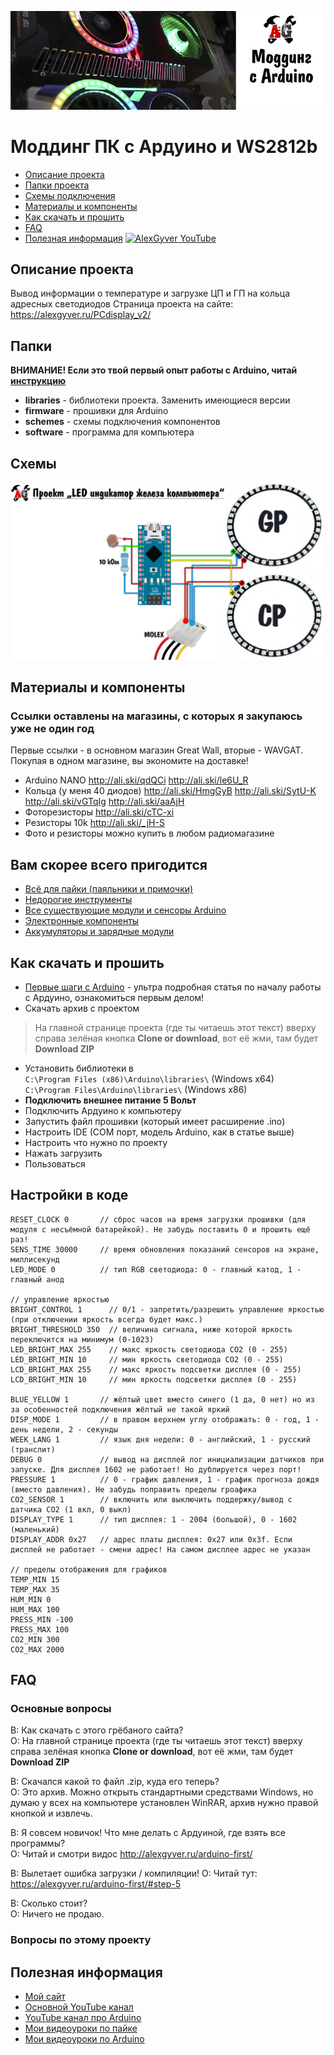 ![PROJECT_PHOTO](https://github.com/AlexGyver/PCdisplay_v2/blob/master/proj_img.jpg)
# Моддинг ПК с Ардуино и WS2812b
* [Описание проекта](#chapter-0)
* [Папки проекта](#chapter-1)
* [Схемы подключения](#chapter-2)
* [Материалы и компоненты](#chapter-3)
* [Как скачать и прошить](#chapter-4)
* [FAQ](#chapter-5)
* [Полезная информация](#chapter-6)
[![AlexGyver YouTube](http://alexgyver.ru/git_banner.jpg)](https://www.youtube.com/channel/UCgtAOyEQdAyjvm9ATCi_Aig?sub_confirmation=1)

<a id="chapter-0"></a>
## Описание проекта
Вывод информации о температуре и загрузке ЦП и ГП на кольца адресных светодиодов
Страница проекта на сайте: https://alexgyver.ru/PCdisplay_v2/  
   
<a id="chapter-1"></a>
## Папки
**ВНИМАНИЕ! Если это твой первый опыт работы с Arduino, читай [инструкцию](#chapter-4)**
- **libraries** - библиотеки проекта. Заменить имеющиеся версии
- **firmware** - прошивки для Arduino
- **schemes** - схемы подключения компонентов
- **software** - программа для компьютера

<a id="chapter-2"></a>
## Схемы
![SCHEME](https://github.com/AlexGyver/PCdisplay_v2/blob/master/schemes/scheme.jpg)

<a id="chapter-3"></a>
## Материалы и компоненты
### Ссылки оставлены на магазины, с которых я закупаюсь уже не один год
Первые ссылки - в основном магазин Great Wall, вторые - WAVGAT. Покупая в одном магазине, вы экономите на доставке!
- Arduino NANO http://ali.ski/qdQCi  http://ali.ski/le6U_R
- Кольца (у меня 40 диодов) http://ali.ski/HmgGyB  http://ali.ski/SytU-K  http://ali.ski/vGTqIg  http://ali.ski/aaAjH
- Фоторезисторы http://ali.ski/cTC-xi
- Резисторы 10k http://ali.ski/_jH-S
- Фото и резисторы можно купить в любом радиомагазине

## Вам скорее всего пригодится
* [Всё для пайки (паяльники и примочки)](http://alexgyver.ru/all-for-soldering/)
* [Недорогие инструменты](http://alexgyver.ru/my_instruments/)
* [Все существующие модули и сенсоры Arduino](http://alexgyver.ru/arduino_shop/)
* [Электронные компоненты](http://alexgyver.ru/electronics/)
* [Аккумуляторы и зарядные модули](http://alexgyver.ru/18650/)

<a id="chapter-4"></a>
## Как скачать и прошить
* [Первые шаги с Arduino](http://alexgyver.ru/arduino-first/) - ультра подробная статья по началу работы с Ардуино, ознакомиться первым делом!
* Скачать архив с проектом
> На главной странице проекта (где ты читаешь этот текст) вверху справа зелёная кнопка **Clone or download**, вот её жми, там будет **Download ZIP**
* Установить библиотеки в  
`C:\Program Files (x86)\Arduino\libraries\` (Windows x64)  
`C:\Program Files\Arduino\libraries\` (Windows x86)
* **Подключить внешнее питание 5 Вольт**
* Подключить Ардуино к компьютеру
* Запустить файл прошивки (который имеет расширение .ino)
* Настроить IDE (COM порт, модель Arduino, как в статье выше)
* Настроить что нужно по проекту
* Нажать загрузить
* Пользоваться  

## Настройки в коде
    RESET_CLOCK 0       // сброс часов на время загрузки прошивки (для модуля с несъёмной батарейкой). Не забудь поставить 0 и прошить ещё раз!
    SENS_TIME 30000     // время обновления показаний сенсоров на экране, миллисекунд
    LED_MODE 0          // тип RGB светодиода: 0 - главный катод, 1 - главный анод
    
    // управление яркостью
    BRIGHT_CONTROL 1      // 0/1 - запретить/разрешить управление яркостью (при отключении яркость всегда будет макс.)
    BRIGHT_THRESHOLD 350  // величина сигнала, ниже которой яркость переключится на минимум (0-1023)
    LED_BRIGHT_MAX 255    // макс яркость светодиода СО2 (0 - 255)
    LED_BRIGHT_MIN 10     // мин яркость светодиода СО2 (0 - 255)
    LCD_BRIGHT_MAX 255    // макс яркость подсветки дисплея (0 - 255)
    LCD_BRIGHT_MIN 10     // мин яркость подсветки дисплея (0 - 255)
    
    BLUE_YELLOW 1       // жёлтый цвет вместо синего (1 да, 0 нет) но из за особенностей подключения жёлтый не такой яркий
    DISP_MODE 1         // в правом верхнем углу отображать: 0 - год, 1 - день недели, 2 - секунды
    WEEK_LANG 1         // язык дня недели: 0 - английский, 1 - русский (транслит)
    DEBUG 0             // вывод на дисплей лог инициализации датчиков при запуске. Для дисплея 1602 не работает! Но дублируется через порт!
    PRESSURE 1          // 0 - график давления, 1 - график прогноза дождя (вместо давления). Не забудь поправить пределы гроафика
    CO2_SENSOR 1        // включить или выключить поддержку/вывод с датчика СО2 (1 вкл, 0 выкл)
    DISPLAY_TYPE 1      // тип дисплея: 1 - 2004 (большой), 0 - 1602 (маленький)
    DISPLAY_ADDR 0x27   // адрес платы дисплея: 0x27 или 0x3f. Если дисплей не работает - смени адрес! На самом дисплее адрес не указан
    
    // пределы отображения для графиков
    TEMP_MIN 15
    TEMP_MAX 35
    HUM_MIN 0
    HUM_MAX 100
    PRESS_MIN -100
    PRESS_MAX 100
    CO2_MIN 300
    CO2_MAX 2000
	
<a id="chapter-5"></a>
## FAQ
### Основные вопросы
В: Как скачать с этого грёбаного сайта?  
О: На главной странице проекта (где ты читаешь этот текст) вверху справа зелёная кнопка **Clone or download**, вот её жми, там будет **Download ZIP**

В: Скачался какой то файл .zip, куда его теперь?  
О: Это архив. Можно открыть стандартными средствами Windows, но думаю у всех на компьютере установлен WinRAR, архив нужно правой кнопкой и извлечь.

В: Я совсем новичок! Что мне делать с Ардуиной, где взять все программы?  
О: Читай и смотри видос http://alexgyver.ru/arduino-first/

В: Вылетает ошибка загрузки / компиляции!
О: Читай тут: https://alexgyver.ru/arduino-first/#step-5

В: Сколько стоит?  
О: Ничего не продаю.

### Вопросы по этому проекту

<a id="chapter-6"></a>
## Полезная информация
* [Мой сайт](http://alexgyver.ru/)
* [Основной YouTube канал](https://www.youtube.com/channel/UCgtAOyEQdAyjvm9ATCi_Aig?sub_confirmation=1)
* [YouTube канал про Arduino](https://www.youtube.com/channel/UC4axiS76D784-ofoTdo5zOA?sub_confirmation=1)
* [Мои видеоуроки по пайке](https://www.youtube.com/playlist?list=PLOT_HeyBraBuMIwfSYu7kCKXxQGsUKcqR)
* [Мои видеоуроки по Arduino](http://alexgyver.ru/arduino_lessons/)